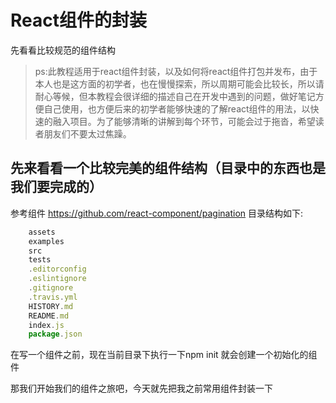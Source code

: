 # React组件的封装

先看看比较规范的组件结构

>ps:此教程适用于react组件封装，以及如何将react组件打包并发布，由于本人也是这方面的初学者，也在慢慢探索，所以周期可能会比较长，所以请耐心等候，但本教程会很详细的描述自己在开发中遇到的问题，做好笔记方便自己使用，也方便后来的初学者能够快速的了解react组件的用法，以快速的融入项目。为了能够清晰的讲解到每个环节，可能会过于拖沓，希望读者朋友们不要太过焦躁。

## 先来看看一个比较完美的组件结构（目录中的东西也是我们要完成的）
参考组件 https://github.com/react-component/pagination
目录结构如下:
```js
    assets
    examples
    src
    tests
    .editorconfig
    .eslintignore
    .gitignore
    .travis.yml
    HISTORY.md
    README.md
    index.js
    package.json
```

在写一个组件之前，现在当前目录下执行一下npm init 就会创建一个初始化的组件

那我们开始我们的组件之旅吧，今天就先把我之前常用组件封装一下